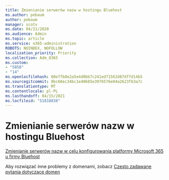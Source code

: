 ```yaml
---
title: Zmienianie serwerów nazw w hostingu Bluehost
ms.author: pebaum
author: pebaum
manager: scotv
ms.date: 04/21/2020
ms.audience: Admin
ms.topic: article
ms.service: o365-administration
ROBOTS: NOINDEX, NOFOLLOW
localization_priority: Priority
ms.collection: Adm_O365
ms.custom:
- "5858"
- "14"
ms.openlocfilehash: 60effb8e2a5e4d0bb7c241ed71562d87dffd14b5
ms.sourcegitcommit: 8bc60ec34bc1e40685e3976576e04a2623f63a7c
ms.translationtype: MT
ms.contentlocale: pl-PL
ms.lasthandoff: 04/15/2021
ms.locfileid: "51818838"
---
```

# <a name="change-nameservers-at-bluehost"></a>Zmienianie serwerów nazw w hostingu Bluehost

[Zmienianie serwerów nazw w celu konfigurowania platformy Microsoft 365 u firmy Bluehost](https://docs.microsoft.com/microsoft-365/admin/dns/change-nameservers-at-bluehost?view=o365-worldwide)

Aby rozwiązać inne problemy z domenami, zobacz  [Często zadawane pytania dotyczące domen](https://docs.microsoft.com/microsoft-365/admin/setup/domains-faq?view=o365-worldwide)